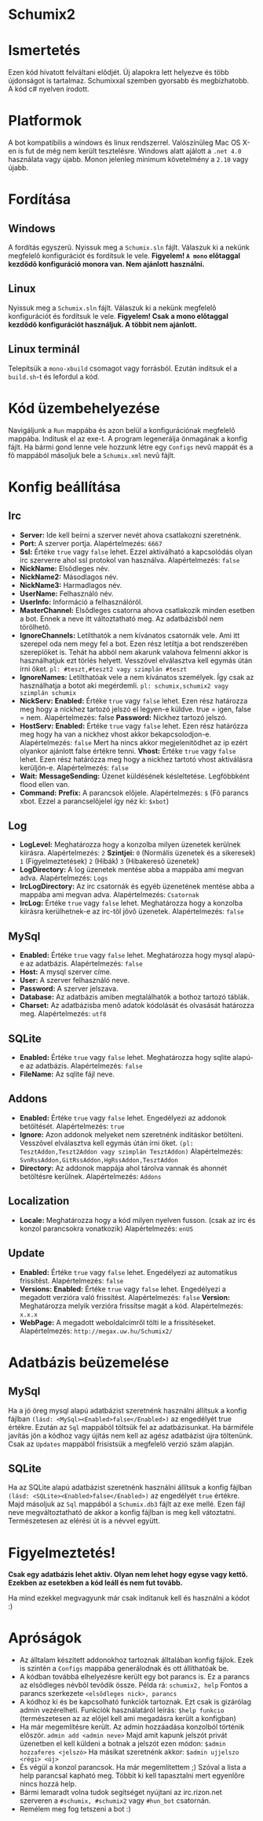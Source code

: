 # Schumix2

# Ismertetés

Ezen kód hívatott felváltani elõdjét. Új alapokra lett helyezve és több újdonságot is tartalmaz.
Schumixxal szemben gyorsabb és megbízhatobb. A kód c# nyelven írodott.

# Platformok

A bot kompatibilis a windows és linux rendszerrel. Valószínüleg Mac OS X-en is fut de még nem került tesztelésre.
Windows alatt ajálott a `.net 4.0` használata vagy újabb.
Monon jelenleg minimum követelmény a `2.10` vagy újabb.

# Fordítása

## Windows
A fordítás egyszerû. Nyissuk meg a `Schumix.sln` fájlt. Válaszuk ki a nekünk megfelelõ konfigurációt és fordítsuk le vele.
**Figyelem! `A mono` elõtaggal kezdõdõ konfiguráció monora van. Nem ajánlott használni.**

## Linux
Nyissuk meg a `Schumix.sln` fájlt. Válaszuk ki a nekünk megfelelõ konfigurációt és fordítsuk le vele.
**Figyelem! Csak a mono elõtaggal kezdõdõ konfigurációt használjuk. A többit nem ajánlott.**

## Linux terminál
Telepítsük a `mono-xbuild` csomagot vagy forrásból. Ezután inditsuk el a `build.sh`-t és lefordul a kód.

# Kód üzembehelyezése

Navigáljunk a `Run` mappába és azon belül a konfigurációnak megfelelõ mappába. Inditusk el az exe-t. A program legenerálja
önmagának a konfig fájlt. Ha bármi gond lenne vele hozzunk létre egy `Configs` nevû mappát és a fõ mappából másoljuk bele
a `Schumix.xml` nevû fájlt.

# Konfig beállítása

## Irc

* **Server:** Ide kell beírni a szerver nevét ahova csatlakozni szeretnénk.
* **Port:** A szerver portja. Alapértelmezés: `6667`
* **Ssl:** Értéke `true` vagy `false` lehet. Ezzel aktiválható a kapcsolódás olyan irc szerverre ahol ssl protokol van használva. Alapértelmezés: `false`
* **NickName:** Elsõdleges név.
* **NickName2:** Másodlagos név.
* **NickName3:** Harmadlagos név.
* **UserName:** Felhasználó név.
* **UserInfo:** Információ a felhasználóról.
* **MasterChannel:** Elsõdleges csatorna ahova csatlakozik minden esetben a bot. Ennek a neve itt változtatható meg. Az adatbázisból nem törölhetõ.
* **IgnoreChannels:** Letilthatók a nem kívánatos csatornák vele. Ami itt szerepel oda nem megy fel a bot. Ezen rész letiltja a bot rendszerében szereplõket is.
               Tehát ha abból nem akarunk valahova felmenni akkor is használhatjuk ezt törlés helyett. Vesszõvel elválasztva kell egymás útán írni öket.
               `pl: #teszt,#teszt2 vagy szimplán #teszt`
* **IgnoreNames:** Letilthatóak vele a nem kívánatos személyek. Így csak az használhatja a botot aki megérdemli.
             `pl: schumix,schumix2 vagy szimplán schumix`
* **NickServ:**
	**Enabled:** Értéke `true` vagy `false` lehet. Ezen rész határozza meg hogy a nickhez tartozó jelszó el legyen-e küldve. true = igen, false = nem.
                  Alapértelmezés: false
         **Password:** Nickhez tartozó jelszó.
* **HostServ:**
         **Enabled:** Értéke `true` vagy `false` lehet. Ezen rész határózza meg hogy ha van a nickhez vhost akkor bekapcsolodjon-e. Alapértelmezés: `false`
                  Mert ha nincs akkor megjelenitödhet az ip ezért olyankor ajánlott false értékre tenni.
         **Vhost:** Értéke `true` vagy `false` lehet. Ezen rész határózza meg hogy a nickhez tartotó vhost aktiválásra kerüljön-e. Alapértelmezés: `false`
* **Wait:**
    	**MessageSending:** Üzenet küldésének késleltetése. Legföbbként flood ellen van.
* **Command:**
        **Prefix:** A parancsok elõjele. Alapértelmezés: `$` (Fõ parancs xbot. Ezzel a parancselõjelel így néz ki: `$xbot`)

## Log

* **LogLevel:**
Meghatározza hogy a konzolba milyen üzenetek kerülnek kiirásra. Alapértelmezés: `2`
**Szintjei:** `0` (Normális üzenetek és a sikeresek)
`1` (Figyelmeztetések)
`2` (Hibák)
`3` (Hibakeresõ üzenetek)
* **LogDirectory:** A log üzenetek mentése abba a mappába ami megvan adva. Alapértelmezés: `Logs`
* **IrcLogDirectory:** Az irc csatornák és egyéb üzenetének mentése abba a mappába ami megvan adva. Alapértelmezés: `Csatornak`
* **IrcLog:** Értéke `true` vagy `false` lehet. Meghatározza hogy a konzolba kiirásra kerülhetnek-e az irc-tõl jövõ üzenetek. Alapértelmezés: `false`

## MySql

* **Enabled:** Értéke `true` vagy `false` lehet. Meghatározza hogy mysql alapú-e az adatbázis. Alapértelmezés: `false`
* **Host:** A mysql szerver címe.
* **User:** A szerver felhasználó neve.
* **Password:** A szerver jelszava.
* **Database:** Az adatbázis amiben megtalálhatók a bothoz tartozó táblák.
* **Charset:** Az adatbázisba menõ adatok kódolását és olvasását határozza meg.
         Alapértelmezés: `utf8`

## SQLite

* **Enabled:** Értéke `true` vagy `false` lehet. Meghatározza hogy sqlite alapú-e az adatbázis. Alapértelmezés: `false`
* **FileName:** Az sqlite fájl neve.

## Addons

* **Enabled:** Értéke `true` vagy `false` lehet. Engedélyezi az addonok betöltését. Alapértelmezés: `true`
* **Ignore:** Azon addonok melyeket nem szeretnénk inditáskor betölteni. Vesszõvel elválasztva kell egymás útán írni öket. `(pl: TesztAddon,Teszt2Addon vagy szimplán TesztAddon)`
        Alapértelmezés: `SvnRssAddon,GitRssAddon,HgRssAddon,TesztAddon`
* **Directory:** Az addonok mappája ahol tárolva vannak és ahonnét betöltésre kerülnek. Alapértelmezés: `Addons`

## Localization

* **Locale:** Meghatározza hogy a kód milyen nyelven fusson. (csak az irc és konzol parancsokra vonatkozik)
        Alapértelmezés: `enUS`

## Update

* **Enabled:** Értéke `true` vagy `false` lehet. Engedélyezi az automatikus frissítést. Alapértelmezés: `false`
* **Versions:**
        **Enabled:** Értéke `true` vagy `false` lehet. Engedélyezi a megadott verzióra való frissítést. Alapértelmezés: `false`
        **Version:** Meghatározza melyik verzióra frissítse magát a kód. Alapértelmezés: `x.x.x`
* **WebPage:** A megadott weboldalcímről tölti le a frissítéseket. Alapértelmezés: `http://megax.uw.hu/Schumix2/`

# Adatbázis beüzemelése

## MySql

Ha a jó öreg mysql alapú adatbázist szeretnénk használni állítsuk a konfig fájlban `(lásd: <MySql><Enabled>false</Enabled>)` az engedélyét true értékre.
Ezután az `Sql` mappából töltsük fel az adatbázisunkat. Ha bármiféle javítás jön a kódhoz vagy újítás nem kell az agész adatbázist újra töltenünk.
Csak az `Updates` mappából frisistsük a megfelelõ verzió szám alapján.

## SQLite

Ha az SQLite alapú adatbázist szeretnénk használni állítsuk a konfig fájlban `(lásd: <SQLite><Enabled>false</Enabled>)` az engedélyét `true` értékre.
Majd másoljuk az `Sql` mappából a `Schumix.db3` fájlt az exe mellé. Ezen fájl neve megváltoztatható de akkor a konfig fájlban is meg kell vátoztatni.
Természetesen az elérési út is a névvel együtt.

# Figyelmeztetés!

**Csak egy adatbázis lehet aktiv. Olyan nem lehet hogy egyse vagy kettõ. Ezekben az esetekben a kód leáll és nem fut tovább.**

Ha mind ezekkel megvagyunk már csak inditanuk kell és használni a kódot :)

# Apróságok

* Az álltalam készített addonokhoz tartoznak álltalában konfig fájlok. Ezek is szintén a `Configs` mappába generálodnak és ott állíthatóak be.
* A kódban továbbá elhelyezésre került egy bot parancs is. Ez a parancs az elsõdleges névbõl tevõdik össze. Példa rá: `schumix2, help`
  Fontos a parancs szerkezete `<elsõdleges nick>, parancs`
* A kódhoz ki és be kapcsolható funkciók tartoznak. Ezt csak is gizárólag admin vezérelheti.
  Funkciók használatáról leírás: `$help funkcio` (természetesen az az elõjel kell ami megadásra került a konfigban)
* Ha már megemlítésre került. Az admin hozzáadása konzolból történik elõször. `admin add <admin neve>`
  Majd amit kapunk jelszót privát üzenetben el kell küldeni a botnak a jelszót ezen módon: `$admin hozzaferes <jelszó>`
  Ha másikat szeretnénk akkor: `$admin ujjelszo <régi> <új>`
* És végül a konzol parancsok. Ha már megemlítettem ;) Szóval a lista a help parancsal kapható meg.
  Többit ki kell tapasztalni mert egyenlõre nincs hozzá help.
* Bármi lemaradt volna tudok segítséget nyújtani az irc.rizon.net szerveren a `#schumix, #schumix2` vagy `#hun_bot` csatornán.
* Remélem meg fog tetszeni a bot :)
